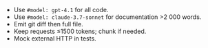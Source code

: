 * Use `#model: gpt-4.1` for all code.
* Use `#model: claude-3.7-sonnet` for documentation >2 000 words.
* Emit git diff then full file.
* Keep requests ≤1500 tokens; chunk if needed.
* Mock external HTTP in tests.

